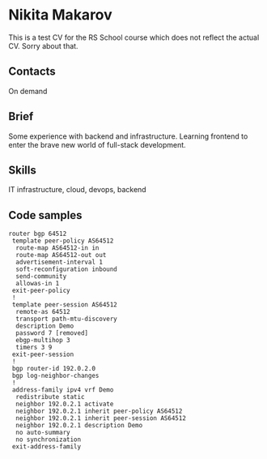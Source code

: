 # Nikita Makarov

This is a test CV for the RS School course which does not reflect the actual CV. Sorry about that.

## Contacts

On demand

## Brief

Some experience with backend and infrastructure. Learning frontend to enter the brave new world of full-stack development.

## Skills

IT infrastructure, cloud, devops, backend

## Code samples

```shell
router bgp 64512
 template peer-policy AS64512
  route-map AS64512-in in
  route-map AS64512-out out
  advertisement-interval 1
  soft-reconfiguration inbound
  send-community
  allowas-in 1
 exit-peer-policy
 !
 template peer-session AS64512
  remote-as 64512
  transport path-mtu-discovery
  description Demo
  password 7 [removed]
  ebgp-multihop 3
  timers 3 9
 exit-peer-session
 !
 bgp router-id 192.0.2.0
 bgp log-neighbor-changes
 !
 address-family ipv4 vrf Demo
  redistribute static
  neighbor 192.0.2.1 activate
  neighbor 192.0.2.1 inherit peer-policy AS64512
  neighbor 192.0.2.1 inherit peer-session AS64512
  neighbor 192.0.2.1 description Demo
  no auto-summary
  no synchronization
 exit-address-family
```

